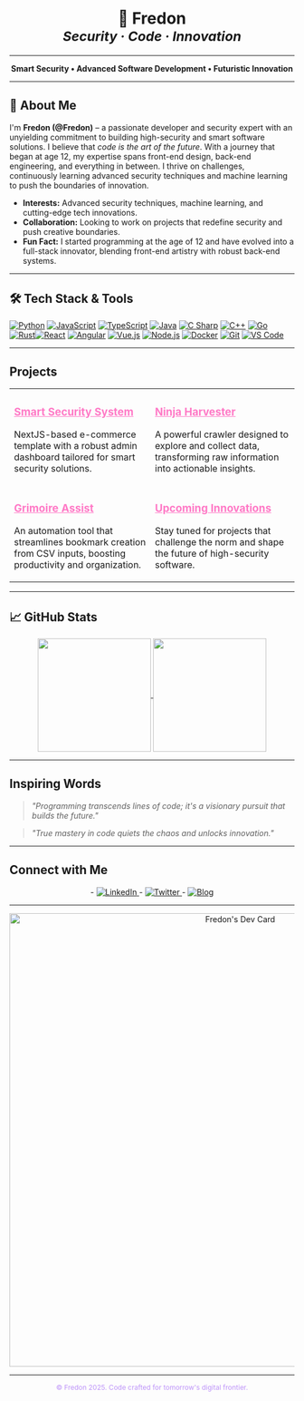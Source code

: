 <h1 align="center">
  👾 Fredon <br>
  <sub><em>Security · Code · Innovation</em></sub>
</h1>

---

<div align="center">
  <strong>Smart Security • Advanced Software Development • Futuristic Innovation</strong>
</div>

---
## 👋 About Me

I'm **Fredon (@Fredon)**  – a passionate developer and security expert with an unyielding commitment to building high-security and smart software solutions. I believe that *code is the art of the future*. With a journey that began at age 12, my expertise spans front-end design, back-end engineering, and everything in between. I thrive on challenges, continuously learning advanced security techniques and machine learning to push the boundaries of innovation.

- **Interests:** Advanced security techniques, machine learning, and cutting-edge tech innovations.
- **Collaboration:** Looking to work on projects that redefine security and push creative boundaries.
- **Fun Fact:** I started programming at the age of 12 and have evolved into a full-stack innovator, blending front-end artistry with robust back-end systems.



---

## 🛠️ Tech Stack & Tools

<p align="center">

[![Python](https://img.shields.io/badge/Python-3670A0?style=for-the-badge&logo=python&logoColor=white)](https://www.python.org/)  [![JavaScript](https://img.shields.io/badge/JavaScript-F7DF1E?style=for-the-badge&logo=javascript&logoColor=black)](https://developer.mozilla.org/en-US/docs/Web/JavaScript)  [![TypeScript](https://img.shields.io/badge/TypeScript-007ACC?style=for-the-badge&logo=typescript&logoColor=white)](https://www.typescriptlang.org/)  [![Java](https://img.shields.io/badge/Java-ED8B00?style=for-the-badge&logo=java&logoColor=white)](https://www.java.com/)  [![C Sharp](https://img.shields.io/badge/C%23-239120?style=for-the-badge&logo=c-sharp&logoColor=white)](https://docs.microsoft.com/dotnet/csharp/)  [![C++](https://img.shields.io/badge/C++-00599C?style=for-the-badge&logo=c%2B%2B&logoColor=white)](https://isocpp.org/)  [![Go](https://img.shields.io/badge/Go-00ADD8?style=for-the-badge&logo=go&logoColor=white)](https://golang.org/)  [![Rust](https://img.shields.io/badge/Rust-000000?style=for-the-badge&logo=rust&logoColor=white)](https://www.rust-lang.org/)[![React](https://img.shields.io/badge/React-61DAFB?style=for-the-badge&logo=react&logoColor=black)](https://reactjs.org/)  [![Angular](https://img.shields.io/badge/Angular-DD0031?style=for-the-badge&logo=angular&logoColor=white)](https://angular.io/)  [![Vue.js](https://img.shields.io/badge/Vue.js-4FC08D?style=for-the-badge&logo=vue.js&logoColor=white)](https://vuejs.org/) [![Node.js](https://img.shields.io/badge/Node.js-339933?style=for-the-badge&logo=node.js&logoColor=white)](https://nodejs.org/en/) [![Docker](https://img.shields.io/badge/Docker-2496ED?style=for-the-badge&logo=docker&logoColor=white)](https://www.docker.com/) [![Git](https://img.shields.io/badge/Git-F05032?style=for-the-badge&logo=git&logoColor=white)](https://git-scm.com/)  [![VS Code](https://img.shields.io/badge/VS%20Code-007ACC?style=for-the-badge&logo=visual-studio-code&logoColor=white)](https://code.visualstudio.com/)

</p>

---

## Projects

<table>
  <tr>
    <td valign="top">
      <h3><a href="https://github.com/Fredon/smart-security-system" target="_blank" style="color:#ff79c6;">Smart Security System</a></h3>
      <p>NextJS-based e-commerce template with a robust admin dashboard tailored for smart security solutions.</p>
    </td>
    <td valign="top">
      <h3><a href="https://github.com/DiXiDeR/WebNinjaHarvester.git" target="_blank" style="color:#ff79c6;">Ninja Harvester</a></h3>
      <p>A powerful crawler designed to explore and collect data, transforming raw information into actionable insights.</p>
    </td>
  </tr>
  <tr>
    <td valign="top">
      <h3><a href="https://github.com/DiXiDeR/GrimoireAssist.git" target="_blank" style="color:#ff79c6;">Grimoire Assist</a></h3>
      <p>An automation tool that streamlines bookmark creation from CSV inputs, boosting productivity and organization.</p>
    </td>
    <td valign="top">
      <h3><a href="https://github.com/Fredon/another-future-project" target="_blank" style="color:#ff79c6;">Upcoming Innovations</a></h3>
      <p>Stay tuned for projects that challenge the norm and shape the future of high-security software.</p>
    </td>
  </tr>
</table>

---

## 📈 GitHub Stats

<div align="center">
<a href="https://github.com/patrik-fredon/github-readme-stats">
  <img height=200 align="center" src="https://github-readme-stats.vercel.app/api?username=patrik-fredon&theme=midnight-purple" />
</a>
<a href="https://github.com/patrik-fredon/convoychat">
  <img height=200 align="center" src="https://github-readme-stats.vercel.app/api/top-langs?username=patrik-fredon&layout=compact&langs_count=8&card_width=320&theme=midnight-purple" />
</a>

</div>

---

## Inspiring Words

> *"Programming transcends lines of code; it's a visionary pursuit that builds the future."*

> *"True mastery in code quiets the chaos and unlocks innovation."*

---

## Connect with Me

<div align="center">
  - <a href="https://www.linkedin.com/in/Fredon" target="_blank">
      <img src="https://img.shields.io/badge/LinkedIn-Connect-blue?style=flat&logo=linkedin" alt="LinkedIn">
    </a>
  - <a href="https://twitter.com/Fredon" target="_blank">
      <img src="https://img.shields.io/twitter/follow/Fredon?style=social" alt="Twitter">
    </a>
  - <a href="https://fredon.dev/blog" target="_blank">
      <img src="https://img.shields.io/badge/Blog-Follow-lightgrey?style=flat&logo=blogger" alt="Blog">
    </a>
</div>

---

<div align="center">
  <img src="https://api.daily.dev/devcards/v2/e6P0XIguJcE4F5bB1OVF5.png?type=wide&r=usx" width="800" alt="Fredon's Dev Card"/>
</div>

---

<div align="center" style="font-size:12px; color: #bd93f9;">
  &copy; Fredon 2025. Code crafted for tomorrow's digital frontier.
</div>


